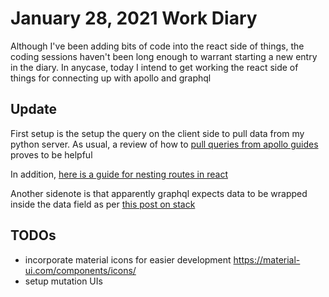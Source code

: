 # January 28, 2021 Work Diary

Although I've been adding bits of code into the react side of things, the coding sessions haven't been long enough to warrant starting a new entry in the diary. In anycase, today I intend to get working the react side of things for connecting up with apollo and graphql

## Update

First setup is the setup the query on the client side to pull data from my python server. As usual, a review of how to [pull queries from apollo guides](https://www.apollographql.com/docs/tutorial/queries/) proves to be helpful

In addition, [here is a guide for nesting routes in react](https://reactrouter.com/web/example/nesting)

Another sidenote is that apparently graphql expects data to be wrapped inside the data field as per [this post on stack](https://stackoverflow.com/questions/48245570/react-apollo-network-error-server-response-was-missing-for-query-hello)

## TODOs

- incorporate material icons for easier development https://material-ui.com/components/icons/
- setup mutation UIs
